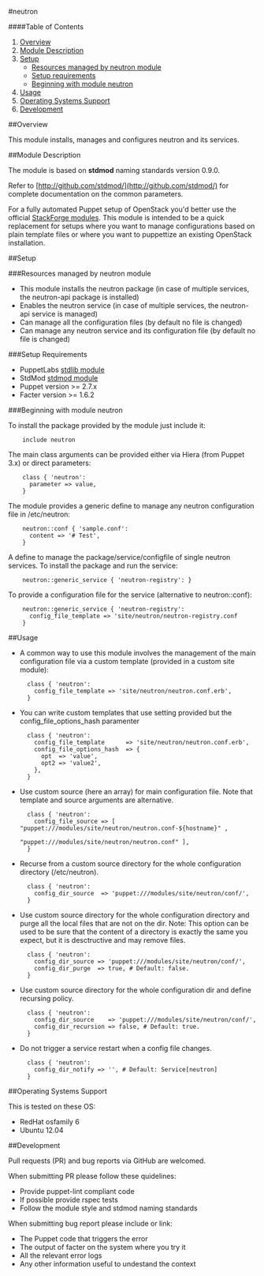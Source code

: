 #neutron

####Table of Contents

1. [Overview](#overview)
2. [Module Description](#module-description)
3. [Setup](#setup)
    * [Resources managed by neutron module](#resources-managed-by-neutron-module)
    * [Setup requirements](#setup-requirements)
    * [Beginning with module neutron](#beginning-with-module-neutron)
4. [Usage](#usage)
5. [Operating Systems Support](#operating-systems-support)
6. [Development](#development)

##Overview

This module installs, manages and configures neutron and its services.

##Module Description

The module is based on **stdmod** naming standards version 0.9.0.

Refer to [http://github.com/stdmod/](http://github.com/stdmod/) for complete documentation on the common parameters.

For a fully automated Puppet setup of OpenStack you'd better use the official [StackForge modules](https://github.com/stackforge/puppet-openstack).
This module is intended to be a quick replacement for setups where you want to manage configurations based on plain template files or where you want to puppettize an existing OpenStack installation.

##Setup

###Resources managed by neutron module
* This module installs the neutron package (in case of multiple services, the neutron-api package is installed)
* Enables the neutron service (in case of multiple services, the neutron-api service is managed)
* Can manage all the configuration files (by default no file is changed)
* Can manage any neutron service and its configuration file (by default no file is changed)

###Setup Requirements
* PuppetLabs [stdlib module](https://github.com/puppetlabs/puppetlabs-stdlib)
* StdMod [stdmod module](https://github.com/stdmod/stdmod)
* Puppet version >= 2.7.x
* Facter version >= 1.6.2

###Beginning with module neutron

To install the package provided by the module just include it:

        include neutron

The main class arguments can be provided either via Hiera (from Puppet 3.x) or direct parameters:

        class { 'neutron':
          parameter => value,
        }

The module provides a generic define to manage any neutron configuration file in /etc/neutron:

        neutron::conf { 'sample.conf':
          content => '# Test',
        }

A define to manage the package/service/configfile of single neutron services. To install the package and run the service:

        neutron::generic_service { 'neutron-registry': }

To provide a configuration file for the service (alternative to neutron::conf):

        neutron::generic_service { 'neutron-registry':
          config_file_template => 'site/neutron/neutron-registry.conf
        }

##Usage

* A common way to use this module involves the management of the main configuration file via a custom template (provided in a custom site module):

        class { 'neutron':
          config_file_template => 'site/neutron/neutron.conf.erb',
        }

* You can write custom templates that use setting provided but the config_file_options_hash paramenter

        class { 'neutron':
          config_file_template      => 'site/neutron/neutron.conf.erb',
          config_file_options_hash  => {
            opt  => 'value',
            opt2 => 'value2',
          },
        }

* Use custom source (here an array) for main configuration file. Note that template and source arguments are alternative.

        class { 'neutron':
          config_file_source => [ "puppet:///modules/site/neutron/neutron.conf-${hostname}" ,
                                  "puppet:///modules/site/neutron/neutron.conf" ],
        }


* Recurse from a custom source directory for the whole configuration directory (/etc/neutron).

        class { 'neutron':
          config_dir_source  => 'puppet:///modules/site/neutron/conf/',
        }

* Use custom source directory for the whole configuration directory and purge all the local files that are not on the dir.
  Note: This option can be used to be sure that the content of a directory is exactly the same you expect, but it is desctructive and may remove files.

        class { 'neutron':
          config_dir_source => 'puppet:///modules/site/neutron/conf/',
          config_dir_purge  => true, # Default: false.
        }

* Use custom source directory for the whole configuration dir and define recursing policy.

        class { 'neutron':
          config_dir_source    => 'puppet:///modules/site/neutron/conf/',
          config_dir_recursion => false, # Default: true.
        }

* Do not trigger a service restart when a config file changes.

        class { 'neutron':
          config_dir_notify => '', # Default: Service[neutron]
        }

##Operating Systems Support

This is tested on these OS:
- RedHat osfamily 6
- Ubuntu 12.04


##Development

Pull requests (PR) and bug reports via GitHub are welcomed.

When submitting PR please follow these quidelines:
- Provide puppet-lint compliant code
- If possible provide rspec tests
- Follow the module style and stdmod naming standards

When submitting bug report please include or link:
- The Puppet code that triggers the error
- The output of facter on the system where you try it
- All the relevant error logs
- Any other information useful to undestand the context
